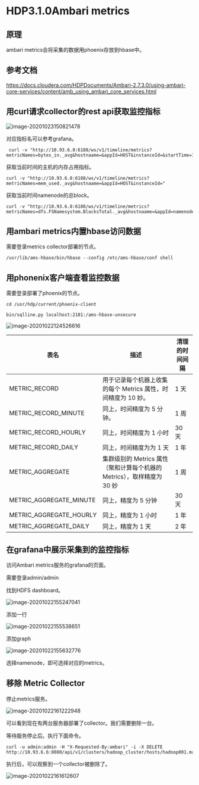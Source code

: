 # HDP3.1.0Ambari metrics

## 原理

ambari metrics会将采集的数据用phoenix存放到hbase中。



## 参考文档

https://docs.cloudera.com/HDPDocuments/Ambari-2.7.3.0/using-ambari-core-services/content/amb_using_ambari_core_services.html



## 用curl请求collector的rest api获取监控指标

![image-20201023150821478](http://image-picgo.test.upcdn.net/img/20201023150821.png)

对应指标名可以参考grafana。

```
 curl -v "http://10.93.6.8:6188/ws/v1/timeline/metrics?metricNames=bytes_in._avg&hostnaame=&appId=HOST&instanceId=&startTime=1451630974&endTime=1603436573"
```

获取当前时间的主机的内存占用指标。

```
curl -v "http://10.93.6.8:6188/ws/v1/timeline/metrics?metricNames=mem_used._avg&hostnaame=&appId=HOST&instanceId="
```

获取当前时间namenode的总block。

```
curl -v "http://10.93.6.8:6188/ws/v1/timeline/metrics?metricNames=dfs.FSNamesystem.BlocksTotal._avg&hostnaame=&appId=namenode&instanceId="
```





## 用ambari metrics内置hbase访问数据

需要登录metrics collector部署的节点。

```
/usr/lib/ams-hbase/bin/hbase --config /etc/ams-hbase/conf shell 
```



## 用phonenix客户端查看监控数据

需要登录部署了phoenix的节点。

```
cd /usr/hdp/current/phoenix-client

bin/sqlline.py localhost:2181:/ams-hbase-unsecure

```

![image-20201022124526616](http://image-picgo.test.upcdn.net/img/20201022124526.png)

| 表名                    | 描述                                                         | 清理的时间间隔 |
| ----------------------- | ------------------------------------------------------------ | -------------- |
| METRIC_RECORD           | 用于记录每个机器上收集的每个 Metrics 属性，时间精度为 10 妙。 | 1 天           |
| METRIC_RECORD_MINUTE    | 同上，时间精度为 5 分钟。                                    | 1 周           |
| METRIC_RECORD_HOURLY    | 同上，时间精度为 1 小时                                      | 30 天          |
| METRIC_RECORD_DAILY     | 同上，时间精度为为 1 天                                      | 1 年           |
| METRIC_AGGREGATE        | 集群级别的 Metrics 属性（聚和计算每个机器的 Metrics），取样精度为 30 妙 | 1 周           |
| METRIC_AGGREGATE_MINUTE | 同上，精度为 5 分钟                                          | 30 天          |
| METRIC_AGGREGATE_HOURLY | 同上，精度为 1 小时                                          | 1 年           |
| METRIC_AGGREGATE_DAILY  | 同上，精度为 1 天                                            | 2 年           |





## 在grafana中展示采集到的监控指标

访问Ambari metrics服务的grafana的页面。

需要登录admin/admin

找到HDFS dashboard。

![image-20201022155247041](http://image-picgo.test.upcdn.net/img/20201022155247.png)

添加一行

![image-20201022155538651](http://image-picgo.test.upcdn.net/img/20201022155538.png)

添加graph

![image-20201022155632776](http://image-picgo.test.upcdn.net/img/20201022155632.png)

选择namenode，即可选择对应的metrics。





## 移除 Metric Collector 

停止metrics服务。

![image-20201022161222948](http://image-picgo.test.upcdn.net/img/20201022161223.png)

可以看到现在有两台服务器部署了collector。我们需要删除一台。

等待服务停止后。执行下面命令。

```
curl -u admin:admin -H "X-Requested-By:ambari" -i -X DELETE http://10.93.6.6:8080/api/v1/clusters/hadoop_cluster/hosts/hadoop001.master.hdp/host_components/METRICS_COLLECTOR

```

执行后，可以观察到一个collector被删除了。

![image-20201022161612607](http://image-picgo.test.upcdn.net/img/20201022161612.png)